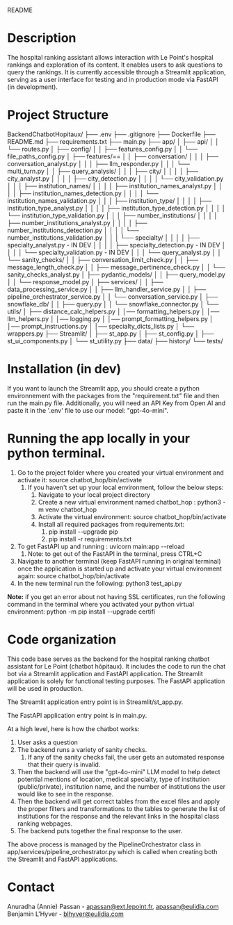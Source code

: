 README

# Description
The hospital ranking assistant allows interaction with Le Point's hospital rankings and exploration of its content. It enables users to ask questions to query the rankings. It is currently accessible through a Streamlit application, serving as a user interface for testing and in production mode via FastAPI (in development).

# Project Structure

BackendChatbotHopitaux/
├── .env
├── .gitignore
├── Dockerfile
├── README.md
├── requirements.txt
├── main.py
├── app/
│   ├── api/
│   │   └── routes.py
│   ├── config/
│   │   ├── features_config.py
│   │   └── file_paths_config.py
│   ├── features/==
│   │   ├── conversation/
│   │   │  ├── conversation_analyst.py
│   │   │  ├── llm_responder.py
│   │   │  └── multi_turn.py
│   │   ├── query_analysis/
│   │   │  ├── city/
│   │   │  │   ├── city_analyst.py
│   │   │  │   ├── city_detection.py
│   │   │  │   └── city_validation.py
│   │   │  ├── institution_names/
│   │   │  │   ├── institution_names_analyst.py
│   │   │  │   ├── institution_names_detection.py
│   │   │  │   └── institution_names_validation.py
│   │   │  ├── institution_type/
│   │   │  │   ├── institution_type_analyst.py
│   │   │  │   ├── institution_type_detection.py
│   │   │  │   └── institution_type_validation.py
│   │   │  ├── number_institutions/
│   │   │  │   ├── number_institutions_analyst.py
│   │   │  │   ├── number_institutions_detection.py
│   │   │  │   └── number_institutions_validation.py
│   │   │  └── specialty/
│   │   │  │   ├── specialty_analyst.py - IN DEV
│   │   │  │   ├── specialty_detection.py - IN DEV
│   │   │  │   └── specialty_validation.py - IN DEV
│   │   │  └── query_analyst.py
│   │   └── sanity_checks/
│   │      ├── conversation_limit_check.py
│   │      ├── message_length_check.py
│   │      ├── message_pertinence_check.py
│   │      └── sanity_checks_analyst.py
│   ├── pydantic_models/
│   │   ├── query_model.py
│   │   └── response_model.py
│   ├── services/
│   │   ├── data_processing_service.py
│   │   ├── llm_handler_service.py
│   │   ├── pipeline_orchestrator_service.py
│   │   └── conversation_service.py
│   ├── snowflake_db/
│   │   ├── query.py
│   │   └── snowflake_connector.py
│   └── utils/
│       ├── distance_calc_helpers.py
│       │── formatting_helpers.py
│       │── llm_helpers.py
│       │── logging.py
│       │── prompt_formatting_helpers.py
│       │── prompt_instructions.py
│       │── specialty_dicts_lists.py
│       └── wrappers.py
├── Streamlit/
│   ├── st_app.py
│   ├── st_config.py
│   ├── st_ui_components.py
│   └── st_utility.py
├── data/
├── history/
└── tests/



# Installation (in dev)
If you want to launch the Streamlit app, you should create a python environnement with the packages from the "requirement.txt" file and then run the main.py file. 
Additionally, you will need an API Key from Open AI and paste it in the '.env' file  to use our model: "gpt-4o-mini".


# Running the app locally in your python terminal. 
1. Go to the project folder where you created your virtual environment and activate it: source chatbot_hop/bin/activate
   1. If you haven't set up your local environment, follow the below steps: 
      1. Navigate to your local project directory
      2. Create a new virtual environment named chatbot_hop : python3 -m venv chatbot_hop
      3. Activate the virtual environment: source chatbot_hop/bin/activate
      4. Install all required packages from requirements.txt: 
         1. pip install --upgrade pip
         2. pip install -r requirements.txt
2. To get FastAPI up and running : uvicorn main:app --reload
   1. Note: to get out of the FastAPI in the terminal, press CTRL+C
3. Navigate to another terminal (keep FastAPI running in original terminal) once the application is started up and activate your virtual environment again: source chatbot_hop/bin/activate
4. In the new terminal run the following: python3 test_api.py

**Note:** if you get an error about not having SSL certificates, run the following command in the terminal where you activated your python virtual environment: python -m pip install --upgrade certifi


# Code organization
This code base serves as the backend for the hospital ranking chatbot assistant for Le Point (chatbot hôpitaux). It includes the code to run the chat bot via a Streamlit application and FastAPI application. The Streamlit application is solely for functional testing purposes. The FastAPI application will be used in production. 

The Streamlit application entry point is in Streamlit/st_app.py.

The FastAPI application entry point is in main.py.

At a high level, here is how the chatbot works:
1. User asks a question 
2. The backend runs a variety of sanity checks.
   1. If any of the sanity checks fail, the user gets an automated response that their query is invalid. 
3. Then the backend will use the "gpt-4o-mini" LLM model to help detect potential mentions of location, medical specialty, type of institution (public/private), institution name, and the number of institutions the user would like to see in the response. 
4. Then the backend will get correct tables from the excel files and apply the proper filters and transformations to the tables to generate the list of institutions for the response and the relevant links in the hospital class ranking webpages. 
5. The backend puts together the final response to the user. 

The above process is managed by the PipelineOrchestrator class in app/services/pipeline_orchestrator.py which is called when creating both the Streamlit and FastAPI applications.

# Contact
Anuradha (Annie) Passan - apassan@ext.lepoint.fr, apassan@eulidia.com
Benjamin L'Hyver - blhyver@eulidia.com
